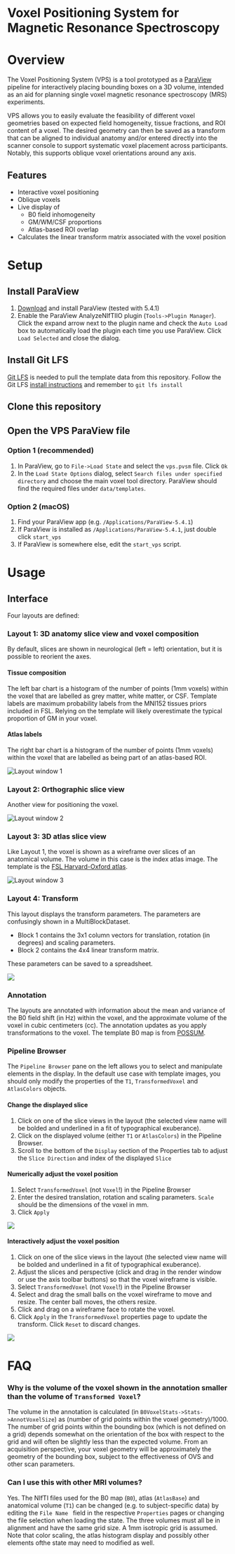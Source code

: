 # Voxel Positioning System for Magnetic Resonance Spectroscopy

# Overview

The Voxel Positioning System (VPS) is a tool prototyped as a [ParaView](https://www.paraview.org) pipeline for interactively placing bounding boxes on a 3D volume, intended as an aid for planning single voxel magnetic resonance spectroscopy (MRS) experiments. 

VPS allows you to easily evaluate the feasibility of different voxel geometries based on expected field homogeneity, tissue fractions, and ROI content of a voxel. The desired geometry can then be saved as a transform that can be aligned to individual anatomy and/or entered directly into the scanner console to support systematic voxel placement across participants. Notably, this supports oblique voxel orientations around any axis.

## Features

- Interactive voxel positioning
- Oblique voxels
- Live display of 
	- B0 field inhomogeneity 
	- GM/WM/CSF proportions
	- Atlas-based ROI overlap
- Calculates the linear transform matrix associated with the voxel position


# Setup

## Install ParaView

1. [Download](https://www.paraview.org/download/) and install ParaView (tested with 5.4.1)
2. Enable the ParaView AnalyzeNIfTIIO plugin (`Tools->Plugin Manager`). Click the expand arrow next to the plugin name and check the `Auto Load` box to automatically load the plugin each time you use ParaView. Click `Load Selected` and close the dialog.

## Install Git LFS

[Git LFS](https://git-lfs.github.com) is needed to pull the template data from this repository. Follow the Git LFS [install instructions](https://git-lfs.github.com) and remember to `git lfs install`

## Clone this repository

## Open the VPS ParaView file

### Option 1 (recommended)
1. In ParaView, go to `File->Load State` and select the `vps.pvsm` file. Click `Ok`
2. In the `Load State Options` dialog, select `Search files under specified directory` and choose the main voxel tool directory. ParaView should find the required files under `data/templates`.

### Option 2 (macOS)
1. Find your ParaView app (e.g. `/Applications/ParaView-5.4.1`)
2. If ParaView is installed as `/Applications/ParaView-5.4.1`, just double click `start_vps`
3. If ParaView is somewhere else, edit the `start_vps`  script.


# Usage

## Interface
Four layouts are defined:

### Layout 1: 3D anatomy slice view and voxel composition

By default, slices are shown in neurological (left = left) orientation, but it is possible to reorient the axes. 

#### Tissue composition
The left bar chart is a histogram of the number of points (1mm voxels) within the voxel that are labelled as grey matter, white matter, or CSF. Template labels are maximum probability labels from the MNI152 tissues priors included in FSL. Relying on the template will likely overestimate the typical proportion of GM in your voxel.

#### Atlas labels
The right bar chart is a histogram of the number of points (1mm voxels) within the voxel that are labelled as being part of an atlas-based ROI. 

![Layout window 1](img/layout1.png)


### Layout 2: Orthographic slice view

Another view for positioning the voxel.

![Layout window 2](img/layout2.png)


### Layout 3: 3D atlas slice view

Like Layout 1, the voxel is shown as a wireframe over slices of an anatomical volume. The volume in this case is the index atlas image. The template is the [FSL Harvard-Oxford atlas](https://fsl.fmrib.ox.ac.uk/fsl/fslwiki/Atlases).

![Layout window 3](img/layout3.png)

### Layout 4: Transform

This layout displays the transform parameters. The parameters are confusingly shown in a MultiBlockDataset.

- Block 1 contains the 3x1 column vectors for translation, rotation (in degrees) and scaling parameters.
- Block 2 contains the 4x4 linear transform matrix.

These parameters can be saved to a spreadsheet.

![](img/layout4.png)

### Annotation
The layouts are annotated with information about the mean and variance of the B0 field shift (in Hz) within the voxel, and the approximate volume of the voxel in cubic centimeters (cc). The annotation updates as you apply transformations to the voxel. The template B0 map is from [POSSUM](https://fsl.fmrib.ox.ac.uk/fsl/fslwiki/POSSUM/UserGuide).

### Pipeline Browser

The `Pipeline Browser` pane on the left allows you to select and manipulate elements in the display. In the default use case with template images, you should only modify the properties of the `T1`, `TransformedVoxel` and `AtlasColors` objects.

#### Change the displayed slice

1. Click on one of the slice views in the layout (the selected view name will be bolded and underlined in a fit of typographical exuberance).
2. Click on the displayed volume (either `T1` or `AtlasColors`) in the Pipeline Browser. 
3. Scroll to the bottom of the `Display` section of the Properties tab to adjust the `Slice Direction` and index of the displayed `Slice`

#### Numerically adjust the voxel position

1. Select `TransformedVoxel` (not `Voxel`!) in the Pipeline Browser
2. Enter the desired translation, rotation and scaling parameters. `Scale` should be the dimensions of the voxel in mm.
3. Click `Apply`

![](img/transform_properties.png)


#### Interactively adjust the voxel position

1. Click on one of the slice views in the layout (the selected view name will be bolded and underlined in a fit of typographical exuberance).
2. Adjust the slices and perspective (click and drag in the render window or use the axis toolbar buttons) so that the voxel wireframe is visible.
3. Select `TransformedVoxel` (not `Voxel`!) in the Pipeline Browser
4. Select and drag the small balls on the voxel wireframe to move and resize. The center ball moves, the others resize.
5. Click and drag on a wireframe face to rotate the voxel.
6. Click `Apply` in the `TransformedVoxel` properties page to update the transform. Click `Reset` to discard changes. 

![](img/transform_interactive.png)



# FAQ

### Why is the volume of the voxel shown in the annotation smaller than the volume of `Transformed Voxel`?

The volume in the annotation is calculated (in `B0VoxelStats->Stats->AnnotVoxelSize`) as (number of grid points within the voxel geometry)/1000. The number of grid points within the bounding box (which is not defined on a grid) depends somewhat on the orientation of the box with respect to the grid and will often be slightly less than the expected volume. From an acquisition perspective, your voxel geometry will be approximately the geometry of the bounding box, subject to the effectiveness of OVS and other scan parameters.

### Can I use this with other MRI volumes?
Yes. The NIfTI files used for the B0 map (`B0`), atlas (`AtlasBase`) and anatomical volume (`T1`) can be changed (e.g. to subject-specific data) by editing the `File Name ` field in the respective `Properties` pages or changing the file selection when loading the state. The three volumes must all be in alignment and have the same grid size. A 1mm isotropic grid is assumed. Note that color scaling, the atlas histogram display and possibly other elements ofthe state may need to modified as well.

